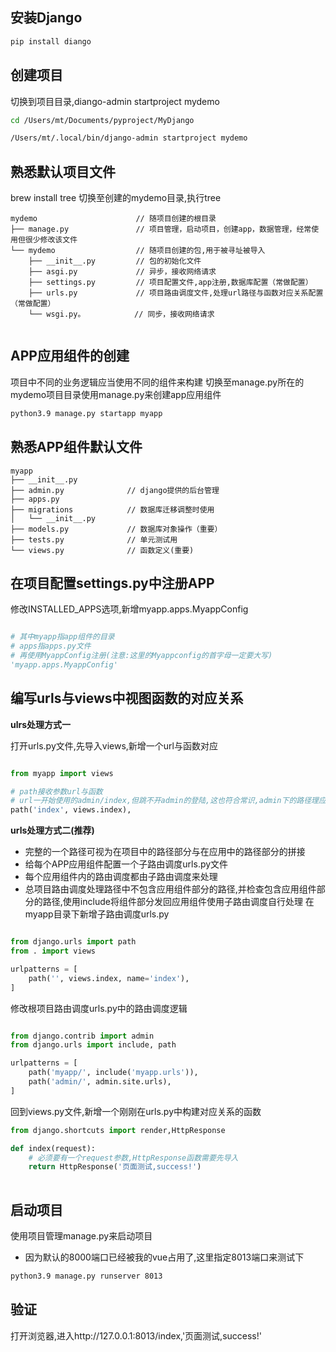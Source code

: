 ## 安装Django
```sh
pip install diango
```
## 创建项目
切换到项目目录,diango-admin startproject mydemo
```sh
cd /Users/mt/Documents/pyproject/MyDjango

/Users/mt/.local/bin/django-admin startproject mydemo
```

## 熟悉默认项目文件
brew install tree
切换至创建的mydemo目录,执行tree
```
mydemo                      // 随项目创建的根目录                       
├── manage.py               // 项目管理，启动项目，创建app，数据管理，经常使用但很少修改该文件
└── mydemo                  // 随项目创建的包,用于被寻址被导入
    ├── __init__.py         // 包的初始化文件
    ├── asgi.py             // 异步，接收网络请求
    ├── settings.py         // 项目配置文件,app注册,数据库配置（常做配置）
    ├── urls.py             // 项目路由调度文件,处理url路径与函数对应关系配置（常做配置）
    └── wsgi.py。           // 同步，接收网络请求
  
```

## APP应用组件的创建
项目中不同的业务逻辑应当使用不同的组件来构建
切换至manage.py所在的mydemo项目目录使用manage.py来创建app应用组件
```sh
python3.9 manage.py startapp myapp
```

## 熟悉APP组件默认文件
```
myapp
├── __init__.py
├── admin.py              // django提供的后台管理
├── apps.py
├── migrations            // 数据库迁移调整时使用
│   └── __init__.py
├── models.py             // 数据库对象操作（重要）
├── tests.py              // 单元测试用
└── views.py              // 函数定义(重要)
```

## 在项目配置settings.py中注册APP
修改INSTALLED_APPS选项,新增myapp.apps.MyappConfig
```py

# 其中myapp指app组件的目录
# apps指apps.py文件
# 再使用MyappConfig注册(注意:这里的Myappconfig的首字母一定要大写)
'myapp.apps.MyappConfig'

```

## 编写urls与views中视图函数的对应关系
**ulrs处理方式一**

打开urls.py文件,先导入views,新增一个url与函数对应
```py

from myapp import views

# path接收参数url与函数
# url一开始使用的admin/index,但跳不开admin的登陆,这也符合常识,admin下的路径理应都需要权限方合理
path('index', views.index),

```

**urls处理方式二(推荐)**
- 完整的一个路径可视为在项目中的路径部分与在应用中的路径部分的拼接
- 给每个APP应用组件配置一个子路由调度urls.py文件
- 每个应用组件内的路由调度都由子路由调度来处理
- 总项目路由调度处理路径中不包含应用组件部分的路径,并检查包含应用组件部分的路径,使用include将组件部分发回应用组件使用子路由调度自行处理
在myapp目录下新增子路由调度urls.py
```py

from django.urls import path
from . import views

urlpatterns = [
    path('', views.index, name='index'),
]

```
修改根项目路由调度urls.py中的路由调度逻辑
```py

from django.contrib import admin
from django.urls import include, path

urlpatterns = [
    path('myapp/', include('myapp.urls')),
    path('admin/', admin.site.urls),
]

```


回到views.py文件,新增一个刚刚在urls.py中构建对应关系的函数
```py
from django.shortcuts import render,HttpResponse

def index(request):
    # 必须要有一个request参数,HttpResponse函数需要先导入
    return HttpResponse('页面测试,success!')
    
```

## 启动项目
使用项目管理manage.py来启动项目
- 因为默认的8000端口已经被我的vue占用了,这里指定8013端口来测试下
```sh
python3.9 manage.py runserver 8013
```

## 验证
打开浏览器,进入http://127.0.0.1:8013/index,'页面测试,success!'





















